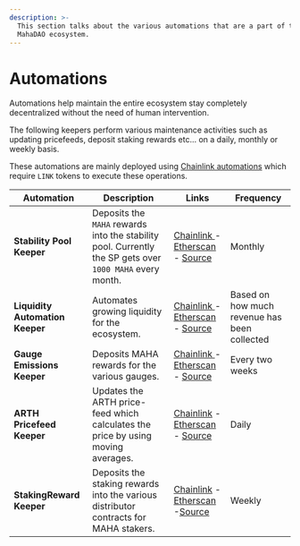 ```yaml
---
description: >-
  This section talks about the various automations that are a part of the
  MahaDAO ecosystem.
---
```


# Automations

Automations help maintain the entire ecosystem stay completely decentralized without the need of human intervention.&#x20;

The following keepers perform various maintenance activities such as updating pricefeeds, deposit staking rewards etc... on a daily, monthly or weekly basis.&#x20;

These automations are mainly deployed using [Chainlink automations](https://automation.chain.link/mainnet) which require `LINK` tokens to execute these operations.

| Automation                      | Description                                                                                              | Links                                                                                                                                                                                                                                                                                                                               | Frequency                                    |
| ------------------------------- | -------------------------------------------------------------------------------------------------------- | ----------------------------------------------------------------------------------------------------------------------------------------------------------------------------------------------------------------------------------------------------------------------------------------------------------------------------------- | -------------------------------------------- |
| **Stability Pool Keeper**       | Deposits the `MAHA` rewards into the stability pool. Currently the SP gets over `1000 MAHA` every month. | [Chainlink ](https://automation.chain.link/mainnet/59208905967654794269499271144217852610845640577500284274456197411978270169905)- [Etherscan](https://etherscan.io/address/0x5e98d3f8B5074b6389477fD88856f5209748CaA7) - [Source](https://github.com/MahaDAO/chainlink-keepers/blob/master/contracts/StabilityPoolKeeper.sol)      | Monthly                                      |
| **Liquidity Automation Keeper** | Automates growing liquidity for the ecosystem.                                                           | [Chainlink ](https://automation.chain.link/mainnet/3721489002688010012487100574040058577206915083645733239727499897918958857478)- [Etherscan](https://etherscan.io/address/0x8bE9cbbDfEeAF1dCAcfb608105eC27384b6Ff628) - [Source](https://github.com/MahaDAO/liquidity-contracts/blob/master/contracts/MasterRouter.sol)            | Based on how much revenue has been collected |
| **Gauge Emissions Keeper**      | Deposits MAHA rewards for the various gauges.                                                            | [Chainlink ](https://automation.chain.link/mainnet/43649290915381837395458753574003525406351865348348305715432273118473138178917)- [Etherscan](https://etherscan.io/address/0xBd86A195c90ceC4606dBC378Ea0aa338f674a704) - [Source](https://github.com/MahaDAO/chainlink-keepers/blob/master/contracts/EmissionControllerKeeper.sol) | Every two weeks                              |
| **ARTH Pricefeed Keeper**       | Updates the ARTH price-feed which calculates the price by using moving averages.                         | [Chainlink](https://automation.chain.link/mainnet/23618531437504356035592854747757593228146241914405646307214212844495623843708) - [Etherscan](https://etherscan.io/address/0x066A917fA2e1739ccfc306dc73ff78EECa8B6F29) - [Source](https://github.com/MahaDAO/gmu-oracle-contracts/blob/master/contracts/GMUOracle.sol)             | Daily                                        |
| **StakingReward Keeper**        | Deposits the staking rewards into the various distributor contracts for MAHA stakers.                    | [Chainlink](https://automation.chain.link/mainnet/41266333116245221905699183984714327620810494154220963165674006901939269314215) - [Etherscan](https://etherscan.io/address/0x2E8978Ae41ec867a0eB5dAf38a4E8b62858DbFCb) -[Source](https://github.com/MahaDAO/chainlink-keepers/blob/master/contracts/StakingRewardsKeeper.sol)      | Weekly                                       |
